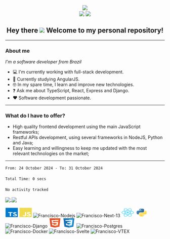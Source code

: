 <div id="header" align="center">
  <img src="http://techkart.tech/wp-content/uploads/2020/06/webdesign12.gif" width="300"/>
  <div align="center">
    <a href = "mailto:francisco.stenico@gmail.com"><img src="https://img.shields.io/badge/-Gmail-%23333?style=for-the-badge&logo=gmail&logoColor=white" target="_blank"></a>
  <a href="https://www.linkedin.com/in/franciscostenico/" target="_blank"><img src="https://img.shields.io/badge/-LinkedIn-%230077B5?style=for-the-badge&logo=linkedin&logoColor=white" target="_blank"></a>
  </div>
  
  <h2>Hey there <img src="https://em-content.zobj.net/source/noto-emoji-animations/344/waving-hand_1f44b.gif" width="20" /> Welcome to my personal repository!</h2>
</div>

___
### **About me**

*I'm a software developer from Brazil*
- 💻 I'm currently working with full-stack development.
- 🌱 Currently studying AngularJS.
- 🤓 In my spare time, I learn and improve new technologies.
- ❓ Ask me about TypeScript, React, Express and Django.
- ❤️ Software development passionate.
___
### **What do I have to offer?**
- High quality frontend development using the main JavaScript frameworks;
- Restful APIs development, using several frameworks in NodeJS, Python and Java;
- Easy learning and willingness to keep me updated with the most relevant technologies on the market;
___

<!--START_SECTION:waka-->

```txt
From: 24 October 2024 - To: 31 October 2024

Total Time: 0 secs

No activity tracked
```

<!--END_SECTION:waka-->

<a href="https://github.com/FranciscoStenico?tab=repositories">
  <img align="center" src="https://github-readme-stats.vercel.app/api/top-langs/?username=franciscostenico&layout=compact&bg_color=45,000,012,023&title_color=cf0d&text_color=fff&border_color=023&icon_color=cf0&ring_color=ef0&langs_count=8" />
</a>
<a href="https://github.com/FranciscoStenico?tab=repositories">
  <img align="center" src="https://github-readme-stats.vercel.app/api?username=franciscostenico&show_icons=true&bg_color=45,000,012,023&title_color=cf0e&text_color=fffe&border_color=023&icon_color=cf0e&ring_color=ef0" />
</a>

<div><br>
  <img alt="Francisco-Ts" height="30" width="40" src="https://raw.githubusercontent.com/devicons/devicon/master/icons/typescript/typescript-plain.svg">
  <img alt="Francisco-Js" height="30" width="40" src="https://raw.githubusercontent.com/devicons/devicon/master/icons/javascript/javascript-plain.svg">
  <img alt="Francisco-Nodejs" height="30" width="40" src="https://cdn.jsdelivr.net/gh/devicons/devicon/icons/nodejs/nodejs-original.svg" />
  <img alt="Francisco-Next-13" height="30" width="40" src="https://cdn.jsdelivr.net/gh/devicons/devicon/icons/nextjs/nextjs-original-wordmark.svg" />
  <img alt="Francisco-React" height="30" width="40" src="https://raw.githubusercontent.com/devicons/devicon/master/icons/react/react-original.svg">
  <img alt="Francisco-Python" height="30" width="40" src="https://raw.githubusercontent.com/devicons/devicon/master/icons/python/python-original.svg">
  <img alt="Francisco-Django" height="30" width="40" src="https://cdn.jsdelivr.net/gh/devicons/devicon/icons/django/django-plain.svg" />
  <img alt="Francisco-HTML" height="30" width="40" src="https://raw.githubusercontent.com/devicons/devicon/master/icons/html5/html5-original.svg">
  <img alt="Francisco-CSS" height="30" width="40" src="https://raw.githubusercontent.com/devicons/devicon/master/icons/css3/css3-original.svg">
  <img alt="Francisco-Postgres" height="30" width="40" src="https://cdn.jsdelivr.net/gh/devicons/devicon/icons/postgresql/postgresql-original.svg" />
  <img alt="Francisco-Docker" height="30" width="40" src="https://cdn.jsdelivr.net/gh/devicons/devicon/icons/docker/docker-original-wordmark.svg">
  <img alt="Francisco-Svelte" height="30" width="40" src="https://cdn.jsdelivr.net/gh/devicons/devicon/icons/svelte/svelte-original.svg" />
  <img alt="Francisco-VTEX" height="30" width="30" src="https://companieslogo.com/img/orig/VTEX-64045aa2.png?t=1635881259" />
</div>
  
  ##
  
<div>
  
</div>
